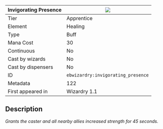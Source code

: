| Invigorating Presence |![](https://github.com/Electroblob77/Wizardry/blob/1.12.2/src/main/resources/assets/ebwizardry/textures/spells/invigorating_presence.png)|
|---|---|
| Tier | Apprentice |
| Element | Healing |
| Type | Buff |
| Mana Cost | 30 |
| Continuous | No |
| Cast by wizards | No |
| Cast by dispensers | No |
| ID | `ebwizardry:invigorating_presence` |
| Metadata | 122 |
| First appeared in | Wizardry 1.1 |
## Description
_Grants the caster and all nearby allies increased strength for 45 seconds._